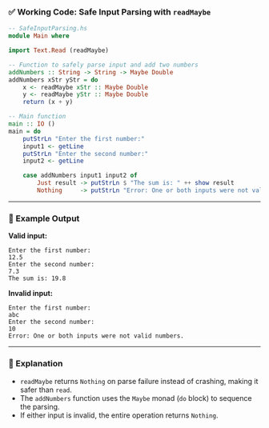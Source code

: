 

### ✅ **Working Code: Safe Input Parsing with `readMaybe`**

```haskell
-- SafeInputParsing.hs
module Main where

import Text.Read (readMaybe)

-- Function to safely parse input and add two numbers
addNumbers :: String -> String -> Maybe Double
addNumbers xStr yStr = do
    x <- readMaybe xStr :: Maybe Double
    y <- readMaybe yStr :: Maybe Double
    return (x + y)

-- Main function
main :: IO ()
main = do
    putStrLn "Enter the first number:"
    input1 <- getLine
    putStrLn "Enter the second number:"
    input2 <- getLine

    case addNumbers input1 input2 of
        Just result -> putStrLn $ "The sum is: " ++ show result
        Nothing     -> putStrLn "Error: One or both inputs were not valid numbers."
```

---


### 🧠 Example Output

**Valid input:**

```
Enter the first number:
12.5
Enter the second number:
7.3
The sum is: 19.8
```

**Invalid input:**

```
Enter the first number:
abc
Enter the second number:
10
Error: One or both inputs were not valid numbers.
```

---

### 📘 Explanation

* `readMaybe` returns `Nothing` on parse failure instead of crashing, making it safer than `read`.
* The `addNumbers` function uses the `Maybe` monad (`do` block) to sequence the parsing.
* If either input is invalid, the entire operation returns `Nothing`.

